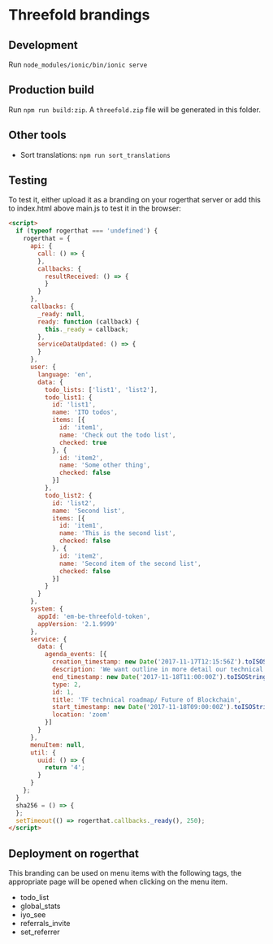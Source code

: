 # Threefold brandings

## Development

Run `node_modules/ionic/bin/ionic serve`

## Production build

Run `npm run build:zip`. A `threefold.zip` file will be generated in this folder.

## Other tools

- Sort translations: `npm run sort_translations`


## Testing

To test it, either upload it as a branding on your rogerthat server or add this to index.html above main.js to test it in the browser:

```html
<script>
  if (typeof rogerthat === 'undefined') {
    rogerthat = {
      api: {
        call: () => {
        },
        callbacks: {
          resultReceived: () => {
          }
        }
      },
      callbacks: {
        _ready: null,
        ready: function (callback) {
          this._ready = callback;
        },
        serviceDataUpdated: () => {
        }
      },
      user: {
        language: 'en',
        data: {
          todo_lists: ['list1', 'list2'],
          todo_list1: {
            id: 'list1',
            name: 'ITO todos',
            items: [{
              id: 'item1',
              name: 'Check out the todo list',
              checked: true
            }, {
              id: 'item2',
              name: 'Some other thing',
              checked: false
            }]
          },
          todo_list2: {
            id: 'list2',
            name: 'Second list',
            items: [{
              id: 'item1',
              name: 'This is the second list',
              checked: false
            }, {
              id: 'item2',
              name: 'Second item of the second list',
              checked: false
            }]
          }
        }
      },
      system: {
        appId: 'em-be-threefold-token',
        appVersion: '2.1.9999'
      },
      service: {
        data: {
          agenda_events: [{
            creation_timestamp: new Date('2017-11-17T12:15:56Z').toISOString(),
            description: 'We want outline in more detail our technical roadmap around PTO related technology as well as the technology we will use to create the new neutral internet.',
            end_timestamp: new Date('2017-11-18T11:00:00Z').toISOString(),
            type: 2,
            id: 1,
            title: 'TF technical roadmap/ Future of Blockchain',
            start_timestamp: new Date('2017-11-18T09:00:00Z').toISOString(),
            location: 'zoom'
          }]
        }
      },
      menuItem: null,
      util: {
        uuid: () => {
          return '4';
        }
      }
    };
  }
  sha256 = () => {
  };
  setTimeout(() => rogerthat.callbacks._ready(), 250);
</script>
```


## Deployment on rogerthat

This branding can be used on menu items with the following tags, the appropriate page will be opened when clicking on the menu item.

- todo_list
- global_stats
- iyo_see
- referrals_invite
- set_referrer
